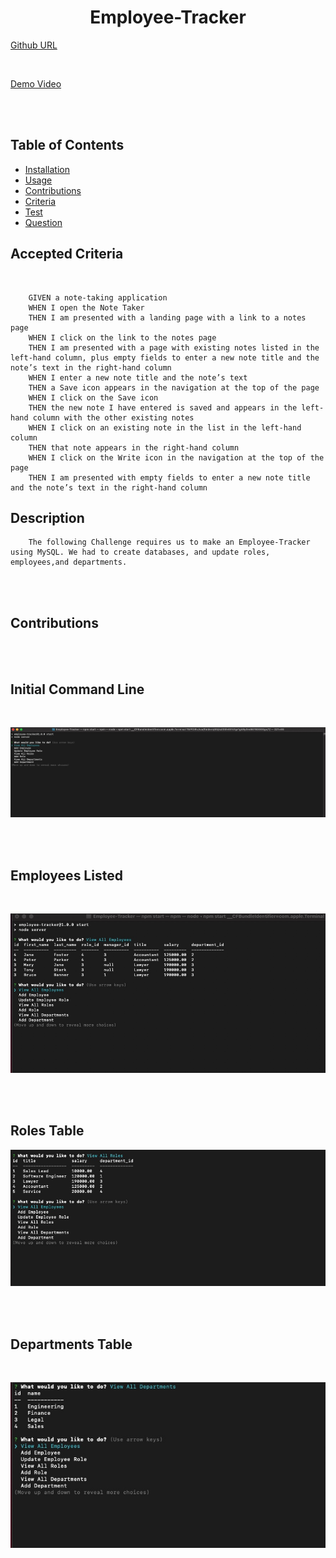 <div align="center">

# Employee-Tracker



</div>

[Github URL](https://github.com/aescobar73/Employee-Tracker)

<br>

[Demo Video]()


<br>


<br>

## Table of Contents 

- [Installation](#installation)
- [Usage](#usage)
- [Contributions](#contributions)
- [Criteria](#Accepted-Criteria)
- [Test](#tests)
- [Question](#questions)



## Accepted Criteria
<br>

        GIVEN a note-taking application
        WHEN I open the Note Taker
        THEN I am presented with a landing page with a link to a notes page
        WHEN I click on the link to the notes page
        THEN I am presented with a page with existing notes listed in the left-hand column, plus empty fields to enter a new note title and the note’s text in the right-hand column
        WHEN I enter a new note title and the note’s text
        THEN a Save icon appears in the navigation at the top of the page
        WHEN I click on the Save icon
        THEN the new note I have entered is saved and appears in the left-hand column with the other existing notes
        WHEN I click on an existing note in the list in the left-hand column
        THEN that note appears in the right-hand column
        WHEN I click on the Write icon in the navigation at the top of the page
        THEN I am presented with empty fields to enter a new note title and the note’s text in the right-hand column
    


## Description

        The following Challenge requires us to make an Employee-Tracker using MySQL. We had to create databases, and update roles, employees,and departments.
        

<br>
<br>

## Contributions



<br>

<br>

## Initial Command Line

<br>

![Landing Page](./assets/command%20line.jpg)

<br>

<br>

## Employees Listed

<br>

![Save Button](./assets/employees.jpg)

<br>

<br>

## Roles Table

![Note Added and Seen](./assets/roles.jpg)

<br>

<br>

## Departments Table

<br>

![Note Seen](./assets/departments.jpg)